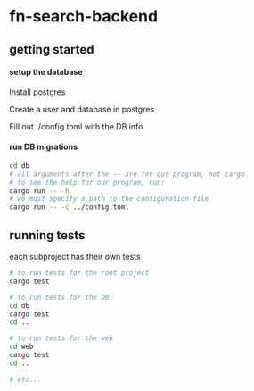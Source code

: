 # fn-search-backend

## getting started

#### setup the database

Install postgres

Create a user and database in postgres

Fill out ./config.toml with the DB info

#### run DB migrations

```bash
cd db
# all arguments after the -- are for our program, not cargo
# to see the help for our program, run:
cargo run -- -h
# we must specify a path to the configuration file
cargo run -- -c ../config.toml
```

## running tests

each subproject has their own tests

```bash
# to run tests for the root project
cargo test

# to run tests for the DB
cd db
cargo test
cd ..

# to run tests for the web
cd web
cargo test
cd ..

# etc...
```
